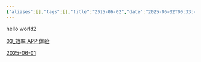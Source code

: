 ```yaml
---
{"aliases":[],"tags":[],"title":"2025-06-02","date":"2025-06-02T00:33:43Z","date_modify":"2025-06-02T01:24:37Z","dg-publish":true,"permalink":"/000_Calendar/001_Daily/2025-06-02/","dgPassFrontmatter":true,"created":"2025-06-02T00:33:43Z","updated":"2025-06-02T01:24:37Z"}
---
```


hello world2

[03_效率 APP 体验](../../900_Publish/03_效率%20APP%20体验.md)

[2025-06-01](2025-06-01.md)
